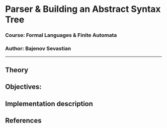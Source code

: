 # Parser & Building an Abstract Syntax Tree

### Course: Formal Languages & Finite Automata
### Author: Bajenov Sevastian

----

## Theory




## Objectives:




## Implementation description



## References

